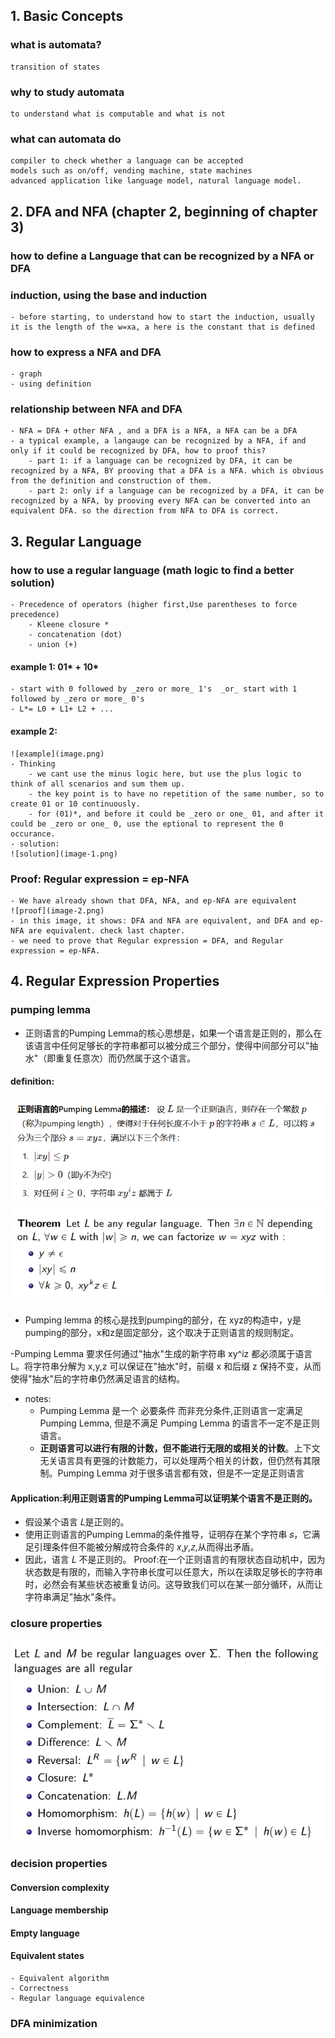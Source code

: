 
## 1. Basic Concepts
### what is automata? 
    transition of states 
### why to study automata 
    to understand what is computable and what is not
### what can automata do 
    compiler to check whether a language can be accepted 
    models such as on/off, vending machine, state machines 
    advanced application like language model, natural language model.

## 2. DFA and NFA (chapter 2, beginning of chapter 3)
### how to define a Language that can be recognized by a NFA or DFA 
### induction, using the base and induction 
    - before starting, to understand how to start the induction, usually it is the length of the w=xa, a here is the constant that is defined 
### how to express a NFA and DFA 
    - graph
    - using definition 
### relationship between NFA and DFA
    - NFA = DFA + other NFA , and a DFA is a NFA, a NFA can be a DFA
    - a typical example, a langauge can be recognized by a NFA, if and only if it could be recognized by DFA, how to proof this? 
        - part 1: if a language can be recognized by DFA, it can be recognized by a NFA, BY prooving that a DFA is a NFA. which is obvious from the definition and construction of them. 
        - part 2: only if a language can be recognized by a DFA, it can be recognized by a NFA, by prooving every NFA can be converted into an equivalent DFA. so the direction from NFA to DFA is correct. 

## 3. Regular Language
### how to use a regular language (math logic to find a better solution)
    - Precedence of operators (higher first,Use parentheses to force precedence)
        - Kleene closure *
        - concatenation (dot)
        - union (+)
#### example 1: 01* + 10* 
    - start with 0 followed by _zero or more_ 1's  _or_ start with 1 followed by _zero or more_ 0's 
    - L*= L0 + L1+ L2 + ...
#### example 2:
    ![example](image.png)
    - Thinking
        - we cant use the minus logic here, but use the plus logic to think of all scenarios and sum them up.
        - the key point is to have no repetition of the same number, so to create 01 or 10 continuously.
        - for (01)*, and before it could be _zero or one_ 01, and after it could be _zero or one_ 0, use the eptional to represent the 0 occurance. 
    - solution: 
    ![solution](image-1.png)
### Proof: Regular expression = ep-NFA
    - We have already shown that DFA, NFA, and ep-NFA are equivalent
    ![proof](image-2.png)
    - in this image, it shows: DFA and NFA are equivalent, and DFA and ep-NFA are equivalent. check last chapter. 
    - we need to prove that Regular expression = DFA, and Regular expression = ep-NFA. 

## 4. Regular Expression Properties
### **pumping lemma**
- 正则语言的Pumping Lemma的核心思想是，如果一个语言是正则的，那么在该语言中任何足够长的字符串都可以被分成三个部分，使得中间部分可以"抽水"（即重复任意次）而仍然属于这个语言。

#### definition:
![definition](image-3.png)
![english definition](image-4.png)
- Pumping lemma 的核心是找到pumping的部分，在 xyz的构造中，y是pumping的部分，x和z是固定部分，这个取决于正则语言的规则制定。

-Pumping Lemma 要求任何通过"抽水"生成的新字符串 xy^iz 都必须属于语言 L。将字符串分解为 x,y,z 可以保证在"抽水"时，前缀 x 和后缀 z 保持不变，从而使得"抽水"后的字符串仍然满足语言的结构。
- notes:
    - Pumping Lemma 是一个 必要条件 而非充分条件,正则语言一定满足 Pumping Lemma, 但是不满足 Pumping Lemma 的语言不一定不是正则语言。
    - **正则语言可以进行有限的计数，但不能进行无限的或相关的计数**。上下文无关语言具有更强的计数能力，可以处理两个相关的计数，但仍然有其限制。Pumping Lemma 对于很多语言都有效，但是不一定是正则语言
#### Application:利用正则语言的Pumping Lemma可以证明某个语言不是正则的。
- 假设某个语言 𝐿是正则的。
- 使用正则语言的Pumping Lemma的条件推导，证明存在某个字符串 𝑠，它满足引理条件但不能被分解成符合条件的 𝑥,𝑦,𝑧,从而得出矛盾。
- 因此，语言 𝐿 不是正则的。
Proof:在一个正则语言的有限状态自动机中，因为状态数是有限的，而输入字符串长度可以任意大，所以在读取足够长的字符串时，必然会有某些状态被重复访问。这导致我们可以在某一部分循环，从而让字符串满足"抽水"条件。


### closure properties
![closure properties](image-5.png)

### decision properties
#### Conversion complexity
#### Language membership
#### Empty language
#### Equivalent states
    - Equivalent algorithm
    - Correctness
    - Regular language equivalence

### DFA minimization